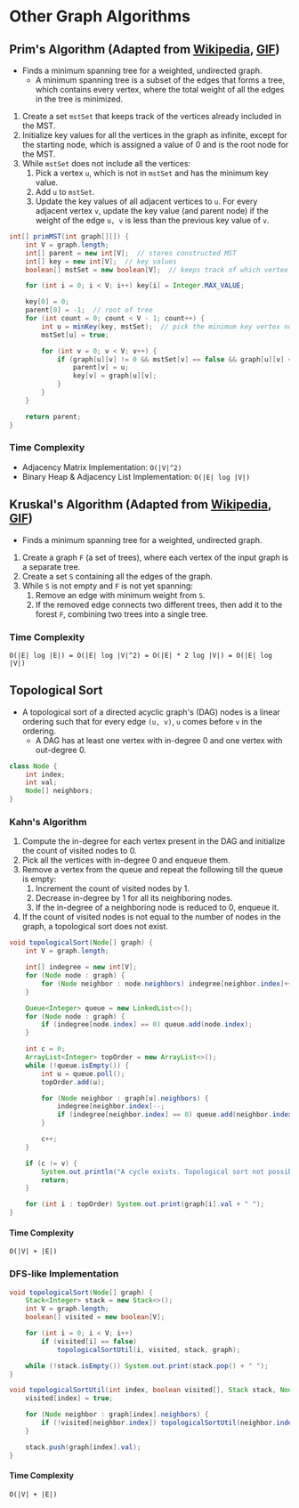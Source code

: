 # Other Graph Algorithms

## Prim's Algorithm (Adapted from [Wikipedia](https://en.wikipedia.org/wiki/Prim%27s_algorithm), [GIF](assets/Prim.gif))

- Finds a minimum spanning tree for a weighted, undirected graph.
    - A minimum spanning tree is a subset of the edges that forms a tree, which contains every vertex, where the total weight of all the edges in the tree is minimized.

1. Create a set `mstSet` that keeps track of the vertices already included in the MST.
2. Initialize key values for all the vertices in the graph as infinite, except for the starting node, which is assigned a value of 0 and is the root node for the MST.
4. While `mstSet` does not include all the vertices:
    1. Pick a vertex `u`, which is not in `mstSet` and has the minimum key value.
    2. Add `u` to `mstSet`.
    3. Update the key values of all adjacent vertices to `u`. For every adjacent vertex `v`, update the key value (and parent node) if the weight of the edge `u, v` is less than the previous key value of `v`.

```java
int[] primMST(int graph[][]) {
    int V = graph.length;
    int[] parent = new int[V];  // stores constructed MST
    int[] key = new int[V];  // key values
    boolean[] mstSet = new boolean[V];  // keeps track of which vertex is in MST

    for (int i = 0; i < V; i++) key[i] = Integer.MAX_VALUE;

    key[0] = 0;
    parent[0] = -1;  // root of tree
    for (int count = 0; count < V - 1; count++) {
        int u = minKey(key, mstSet);  // pick the minimum key vertex not in mstSet
        mstSet[u] = true;

        for (int v = 0; v < V; v++) {
            if (graph[u][v] != 0 && mstSet[v] == false && graph[u][v] < key[v]) {
                parent[v] = u;
                key[v] = graph[u][v];
            }
        }
    }

    return parent;
}
```

### Time Complexity

- Adjacency Matrix Implementation: `O(|V|^2)`
- Binary Heap & Adjacency List Implementation: `O(|E| log |V|)`

## Kruskal's Algorithm (Adapted from [Wikipedia](https://en.wikipedia.org/wiki/Kruskal%27s_algorithm), [GIF](assets/Kruskal.gif))

- Finds a minimum spanning tree for a weighted, undirected graph.

1. Create a graph `F` (a set of trees), where each vertex of the input graph is a separate tree.
2. Create a set `S` containing all the edges of the graph.
3. While `S` is not empty and `F` is not yet spanning:
    1. Remove an edge with minimum weight from `S`.
    2. If the removed edge connects two different trees, then add it to the forest `F`, combining two trees into a single tree.

### Time Complexity

```
O(|E| log |E|) = O(|E| log |V|^2) = O(|E| * 2 log |V|) = O(|E| log |V|)
```

## Topological Sort

- A topological sort of a directed acyclic graph's (DAG) nodes is a linear ordering such that for every edge `(u, v)`, `u` comes before `v` in the ordering.
    - A DAG has at least one vertex with in-degree 0 and one vertex with out-degree 0.

```java
class Node {
    int index;
    int val;
    Node[] neighbors;
}
```

### Kahn's Algorithm

1. Compute the in-degree for each vertex present in the DAG and initialize the count of visited nodes to 0.
2. Pick all the vertices with in-degree 0 and enqueue them.
3. Remove a vertex from the queue and repeat the following till the queue is empty:
    1. Increment the count of visited nodes by 1.
    2. Decrease in-degree by 1 for all its neighboring nodes.
    3. If the in-degree of a neighboring node is reduced to 0, enqueue it.
4. If the count of visited nodes is not equal to the number of nodes in the graph, a topological sort does not exist.

```java
void topologicalSort(Node[] graph) {
    int V = graph.length;

    int[] indegree = new int[V];
    for (Node node : graph) {
        for (Node neighbor : node.neighbors) indegree[neighbor.index]++;
    }

    Queue<Integer> queue = new LinkedList<>();
    for (Node node : graph) {
        if (indegree[node.index] == 0) queue.add(node.index);
    }

    int c = 0;
    ArrayList<Integer> topOrder = new ArrayList<>();
    while (!queue.isEmpty()) {
        int u = queue.poll();
        topOrder.add(u);

        for (Node neighbor : graph[u].neighbors) {
            indegree[neighbor.index]--;
            if (indegree[neighbor.index] == 0) queue.add(neighbor.index);
        }

        c++;
    }

    if (c != v) {
        System.out.println("A cycle exists. Topological sort not possible.");
        return;
    }

    for (int i : topOrder) System.out.print(graph[i].val + " ");
}
```

#### Time Complexity

```
O(|V| + |E|)
```

### DFS-like Implementation

```java
void topologicalSort(Node[] graph) {
    Stack<Integer> stack = new Stack<>();
    int V = graph.length;
    boolean[] visited = new boolean[V];

    for (int i = 0; i < V; i++)
        if (visited[i] == false)
            topologicalSortUtil(i, visited, stack, graph);

    while (!stack.isEmpty()) System.out.print(stack.pop() + " ");
}

void topologicalSortUtil(int index, boolean visited[], Stack stack, Node[] graph) {
    visited[index] = true;

    for (Node neighbor : graph[index].neighbors) {
        if (!visited[neighbor.index]) topologicalSortUtil(neighbor.index, visited, stack, graph);
    }

    stack.push(graph[index].val);
}
```

#### Time Complexity

```
O(|V| + |E|)
```
